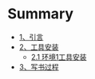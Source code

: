 # Summary

* [1、引言](README.md)
* [2、工具安装](chapter1.md)
  * [2.1 环境1工具安装](chapter1/21-huan-jing-1-gong-ju-an-zhuang.md)
* [3、写书过程](21-zaiwindows-huan-jing-xia-de-yi-zhong-gong-zuo-fang-shi-suo-xu-gong-ju-an-zhuang.md)

